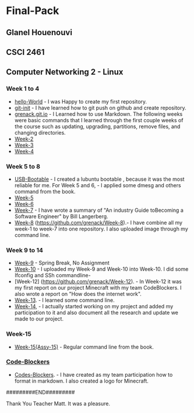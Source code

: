 #  Final-Pack
## Glanel Houenouvi

## CSCI 2461 

## Computer Networking 2 - Linux

### Week 1 to 4

- [hello-World](https://github.com/grenack/hello-world) - I was Happy to create my first repository.
- [git-init](https://github.com/grenack/git-init) - I have learned how to git push on github and create repository.
- [grenack.git.io](https://github.com/grenack?tab=repositories) - I Learned how to use Markdown.
The following weeks were basic commands that I learned through the first couple weeks of the course such as updating, upgrading, partitions, remove files, and changing directories.
- [Week-2](https://github.com/grenack/Week-2)
- [Week-3](https://github.com/grenack/Week-3)
- [Week-4](https://github.com/grenack/Week-4)

### Week 5 to 8  
- [USB-Bootable](https://github.com/grenack/USB-Bootable) - I created a lubuntu bootable , because it was the most reliable for me.
For Week 5 and 6, - I applied some dmesg and others command from the book.
- [Week-5](https://github.com/grenack/Week-5)
- [Week-6](https://github.com/grenack/Week-6)
- [Week-7](https://github.com/grenack/Week-7) - I have wrote a summary of "An industry Guide toBecoming a Software Engineer" by Bill Langerberg.
- [Week-8](Midterm) (https://github.com/grenack/Week-8).- I have combine all my week-1 to week-7 into one repository. I also uploaded image through my command line.


### Week 9 to 14
- [Week-9](https://github.com/grenack/CHP9) - Spring Break, No Assignment
- [Week-10](https://github.com/grenack/CHP9-10) - I uploaded my Week-9 and Week-10 into Week-10. I did some Ifconfig and SSh commandline-
- [Week-12] (https://github.com/grenack/Week-12). - In Week-12 it was my first report on our project Minecraft with my team CodeBlockers. I also wrote a report on "How does the internet work". 
- [Week-13](https://github.com/grenack/Week13). - I learned some command line.
- [Week-14](https://github.com/grenack/Week14), - I actually started working on my project and added my participation to it and also document all the research and update we made to our project.

### Week-15
- [Week-15(Assy-15)](https://github.com/grenack/Assy-15) - Regular command line from the book.

### [Code-Blockers](https://github.com/grenack/Code-Blockers)
- [Codes-Blockers](https://github.com/grenack/Code-Blockers). - I have created as my team participation how to format in markdown. I also created a logo for Minecraft.






#########END#########

Thank You Teacher Matt. It was a pleasure.
